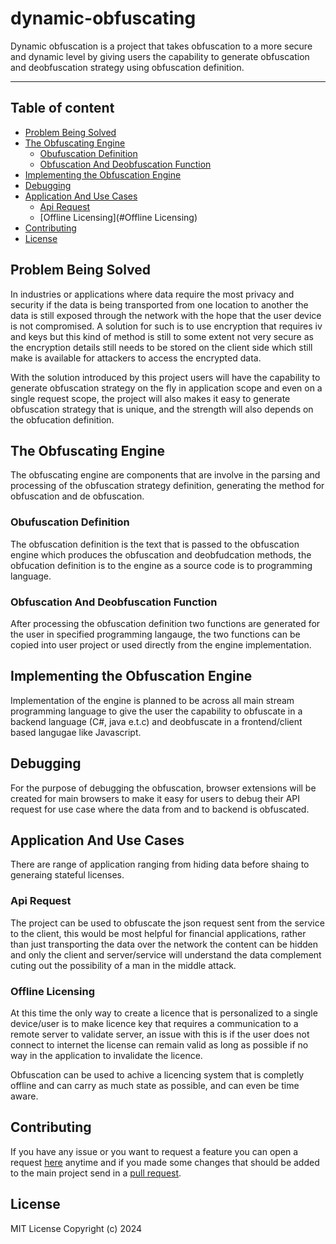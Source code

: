 # dynamic-obfuscating

Dynamic obfuscation is a project that takes obfuscation to a more secure and dynamic level by giving users the capability to generate obfuscation and deobfuscation strategy using obfuscation definition.

___

## Table of content

- [Problem Being Solved](#problem-being-solved)
- [The Obfuscating Engine](#the-obfuscating-engine)
    - [Obufuscation Definition](#obufuscation-definition)
    - [Obfuscation And Deobfuscation Function](#obfuscation-and-deobfuscation-function)
- [Implementing the Obfuscation Engine](#implementing-the-obfuscation-engine)
- [Debugging](#debugging)
- [Application And Use Cases](#application-and-use-cases)
    - [Api Request](#api-request)
    - [Offline Licensing](#Offline Licensing)
- [Contributing](#contributing)
- [License](#license)


## Problem Being Solved

In industries or applications where data require the most privacy and security if the data is being transported from one location to another the data is still exposed through the network with the hope that the user device is not compromised. A solution for such is to use encryption that requires iv and keys but this kind of method is still to some extent not very secure as the encryption details still needs to be stored on the client side which still make is available for attackers to access the encrypted data. 

With the solution introduced by this project users will have the capability to generate obfuscation strategy on the fly in application scope and even on a single request scope, the project will also makes it easy to generate obfuscation strategy that is unique, and the strength will also depends on the obfucation definition.


## The Obfuscating Engine 

The obfuscating engine are components that are involve in the parsing and processing of the obfuscation strategy definition, generating the method for obfuscation and de obfuscation.


### Obufuscation Definition

The obfuscation definition is the text that is passed to the obfuscation engine which produces the obfuscation and deobfudcation methods, the obfucation definition is to the engine as a source code is to programming language.


### Obfuscation And Deobfuscation Function

After processing the obfuscation definition two functions are generated for the user in specified programming langauge, the two functions can be copied into user project or used directly from the engine implementation.


## Implementing the Obfuscation Engine

Implementation of the engine is planned to be across all main stream programming language to give the user the capability to obfuscate in a backend language (C#, java e.t.c) and deobfuscate in a frontend/client based langugae like Javascript.


## Debugging

For the purpose of debugging the obfuscation, browser extensions will be created for main browsers to make it easy for users to debug their API request for use case where the data from and to backend is obfuscated.


## Application And Use Cases

There are range of application ranging from hiding data before shaing to generaing stateful licenses.

### Api Request

The project can be used to obfuscate the json request sent from the service to the client, this would be most helpful for financial applications, rather than just transporting the data over the network the content can be hidden and only the client and server/service will understand the data complement cuting out the possibility of a man in the middle attack. 

### Offline Licensing

At this time the only way to create a licence that is personalized to a single device/user is to make licence key that requires a communication to a remote server to validate server, an issue with this is if the user does not connect to internet the license can remain valid as long as possible if no way in the application to invalidate the licence. 

Obfuscation can be used to achive a licencing system that is completly offline and can carry as much state as possible, and can even be time aware.


## Contributing

If you have any issue or you want to request a feature you can open a request [here](https://github.com/exoticlibraries/libcester/issues/new/choose) anytime and if you made some changes that should be added to the main project send in a [pull request](https://github.com/exoticlibraries/libcester/compare). 

## License

MIT License Copyright (c) 2024 